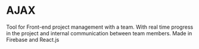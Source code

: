 # AJAX
Tool for Front-end project management with a team. With real time progress in the project and internal communication between team members. Made in Firebase and React.js
